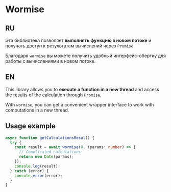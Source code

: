 # Wormise

## RU

Эта библиотека позволяет **выполнять функцию в новом потоке** и получать доступ к результатам вычислений через `Promise`.

Благодаря `wormise` вы можете получить удобный интерфейс-обертку для работы с вычислениями в новом потоке.

## EN

This library allows you to **execute a function in a new thread** and access the results of the calculation through `Promise`.

With `wormise`, you can get a convenient wrapper interface to work with computations in a new thread.

## Usage example

``` typescript
async function getCalculationsResul() {
  try {
    const result = await wormise(0, (params: number) => {
      // Complicated calculations
      return new Date(params);
    });
    console.log(result);
  } catch (error) {
    console.error(error);
  }
}
```
